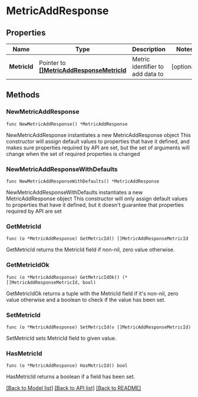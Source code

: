 # MetricAddResponse

## Properties

Name | Type | Description | Notes
------------ | ------------- | ------------- | -------------
**MetricId** | Pointer to [**[]MetricAddResponseMetricId**](MetricAddResponseMetricId.md) | Metric identifier to add data to | [optional] 

## Methods

### NewMetricAddResponse

`func NewMetricAddResponse() *MetricAddResponse`

NewMetricAddResponse instantiates a new MetricAddResponse object
This constructor will assign default values to properties that have it defined,
and makes sure properties required by API are set, but the set of arguments
will change when the set of required properties is changed

### NewMetricAddResponseWithDefaults

`func NewMetricAddResponseWithDefaults() *MetricAddResponse`

NewMetricAddResponseWithDefaults instantiates a new MetricAddResponse object
This constructor will only assign default values to properties that have it defined,
but it doesn't guarantee that properties required by API are set

### GetMetricId

`func (o *MetricAddResponse) GetMetricId() []MetricAddResponseMetricId`

GetMetricId returns the MetricId field if non-nil, zero value otherwise.

### GetMetricIdOk

`func (o *MetricAddResponse) GetMetricIdOk() (*[]MetricAddResponseMetricId, bool)`

GetMetricIdOk returns a tuple with the MetricId field if it's non-nil, zero value otherwise
and a boolean to check if the value has been set.

### SetMetricId

`func (o *MetricAddResponse) SetMetricId(v []MetricAddResponseMetricId)`

SetMetricId sets MetricId field to given value.

### HasMetricId

`func (o *MetricAddResponse) HasMetricId() bool`

HasMetricId returns a boolean if a field has been set.


[[Back to Model list]](../README.md#documentation-for-models) [[Back to API list]](../README.md#documentation-for-api-endpoints) [[Back to README]](../README.md)


